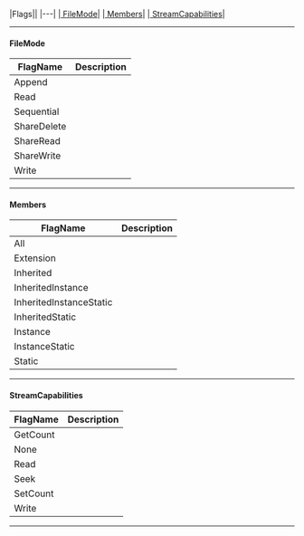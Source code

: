 |Flags||
|---|
|[ FileMode](https://github.com/zeroengineteam/ZeroDocs/code_reference/flags_reference.markdown#filemode)|
|[ Members](https://github.com/zeroengineteam/ZeroDocs/code_reference/flags_reference.markdown#members)|
|[ StreamCapabilities](https://github.com/zeroengineteam/ZeroDocs/code_reference/flags_reference.markdown#streamcapabilities)|



---  
 #### FileMode



|FlagName|Description|
|---|---|
|Append||
|Read||
|Sequential||
|ShareDelete||
|ShareRead||
|ShareWrite||
|Write||

---  


 #### Members



|FlagName|Description|
|---|---|
|All||
|Extension||
|Inherited||
|InheritedInstance||
|InheritedInstanceStatic||
|InheritedStatic||
|Instance||
|InstanceStatic||
|Static||

---  


 #### StreamCapabilities



|FlagName|Description|
|---|---|
|GetCount||
|None||
|Read||
|Seek||
|SetCount||
|Write||

---  


 

 